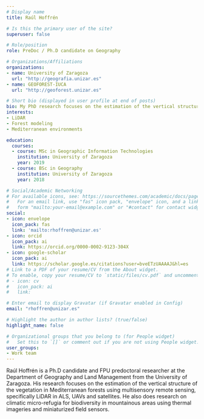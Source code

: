 ```yaml
---
# Display name
title: Raúl Hoffrén

# Is this the primary user of the site?
superuser: false

# Role/position
role: PreDoc / Ph.D candidate on Geography

# Organizations/Affiliations
organizations:
- name: University of Zaragoza
  url: "http://geografia.unizar.es"
- name: GEOFOREST-IUCA 
  url: "http://geoforest.unizar.es"

# Short bio (displayed in user profile at end of posts)
bio: My PhD research focuses on the estimation of the vertical structure of the vegetation in Mediterranean forests using multisensory remote sensing, specifically LiDAR in ALS, UAVs and satellites.
interests:
- LiDAR
- Forest modeling
- Mediterranean environments

education:
  courses:
  - course: MSc in Geographic Information Technologies
    institution: University of Zaragoza
    year: 2019
  - course: BSc in Geography
    institution: University of Zaragoza
    year: 2018

# Social/Academic Networking
# For available icons, see: https://sourcethemes.com/academic/docs/page-builder/#icons
#   For an email link, use "fas" icon pack, "envelope" icon, and a link in the
#   form "mailto:your-email@example.com" or "#contact" for contact widget.
social:
- icon: envelope
  icon_pack: fas
  link: 'mailto:rhoffren@unizar.es'
- icon: orcid
  icon_pack: ai
  link: https://orcid.org/0000-0002-9123-304X 
- icon: google-scholar
  icon_pack: ai
  link: https://scholar.google.es/citations?user=bveETzUAAAAJ&hl=es
# Link to a PDF of your resume/CV from the About widget.
# To enable, copy your resume/CV to `static/files/cv.pdf` and uncomment the lines below.
# - icon: cv
#   icon_pack: ai
#   link: 

# Enter email to display Gravatar (if Gravatar enabled in Config)
email: "rhoffren@unizar.es"

# Highlight the author in author lists? (true/false)
highlight_name: false

# Organizational groups that you belong to (for People widget)
#   Set this to `[]` or comment out if you are not using People widget.
user_groups:
- Work team
---
```


Raúl Hoffrén is a Ph.D candidate and FPU predoctoral researcher at the Department of Geography and Land Management from the University of Zaragoza. His research focuses on the estimation of the vertical structure of the vegetation in Mediterranean forests using multisensory remote sensing, specifically LiDAR in ALS, UAVs and satellites. He also does research on climatic micro-refugia for biodiversity in mountainous areas using thermal imageries and miniaturized field sensors.
